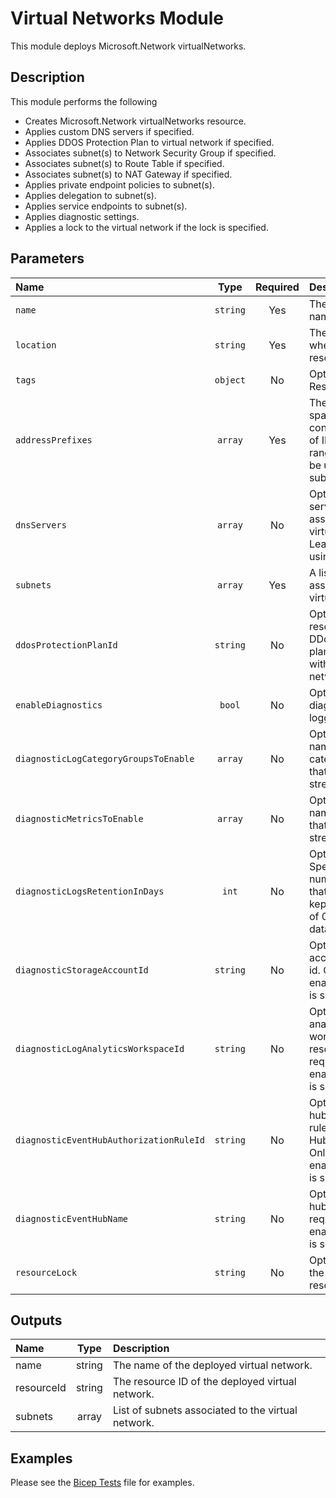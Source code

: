# Virtual Networks Module

This module deploys Microsoft.Network virtualNetworks.

## Description

This module performs the following

- Creates Microsoft.Network virtualNetworks resource.
- Applies custom DNS servers if specified.
- Applies DDOS Protection Plan to virtual network if specified.
- Associates subnet(s) to Network Security Group if specified.
- Associates subnet(s) to Route Table if specified.
- Associates subnet(s) to NAT Gateway if specified.
- Applies private endpoint policies to subnet(s).
- Applies delegation to subnet(s).
- Applies service endpoints to subnet(s).
- Applies diagnostic settings.
- Applies a lock to the virtual network if the lock is specified.

## Parameters

| Name                                    | Type     | Required | Description                                                                                                             |
| :-------------------------------------- | :------: | :------: | :---------------------------------------------------------------------------------------------------------------------- |
| `name`                                  | `string` | Yes      | The resource name.                                                                                                      |
| `location`                              | `string` | Yes      | The geo-location where the resource lives.                                                                              |
| `tags`                                  | `object` | No       | Optional. Resource tags.                                                                                                |
| `addressPrefixes`                       | `array`  | Yes      | The address space that contains an array of IP address ranges that can be used by subnets.                              |
| `dnsServers`                            | `array`  | No       | Optional. DNS servers associated to the virtual network. Leave blank if using Azure DNS.                                |
| `subnets`                               | `array`  | Yes      | A list of subnets associated to the virtual network.                                                                    |
| `ddosProtectionPlanId`                  | `string` | No       | Optional. The resource ID of the DDoS protection plan associated with the virtual network.                              |
| `enableDiagnostics`                     | `bool`   | No       | Optional. Enable diagnostic logging.                                                                                    |
| `diagnosticLogCategoryGroupsToEnable`   | `array`  | No       | Optional. The name of log category groups that will be streamed.                                                        |
| `diagnosticMetricsToEnable`             | `array`  | No       | Optional. The name of metrics that will be streamed.                                                                    |
| `diagnosticLogsRetentionInDays`         | `int`    | No       | Optional. Specifies the number of days that logs will be kept for; a value of 0 will retain data indefinitely.          |
| `diagnosticStorageAccountId`            | `string` | No       | Optional. Storage account resource id. Only required if enableDiagnostics is set to true.                               |
| `diagnosticLogAnalyticsWorkspaceId`     | `string` | No       | Optional. Log analytics workspace resource id. Only required if enableDiagnostics is set to true.                       |
| `diagnosticEventHubAuthorizationRuleId` | `string` | No       | Optional. Event hub authorization rule for the Event Hubs namespace. Only required if enableDiagnostics is set to true. |
| `diagnosticEventHubName`                | `string` | No       | Optional. Event hub name. Only required if enableDiagnostics is set to true.                                            |
| `resourceLock`                          | `string` | No       | Optional. Specify the type of resource lock.                                                                            |

## Outputs

| Name       | Type   | Description                                        |
| :--------- | :----: | :------------------------------------------------- |
| name       | string | The name of the deployed virtual network.          |
| resourceId | string | The resource ID of the deployed virtual network.   |
| subnets    | array  | List of subnets associated to the virtual network. |

## Examples

Please see the [Bicep Tests](test/main.test.bicep) file for examples.